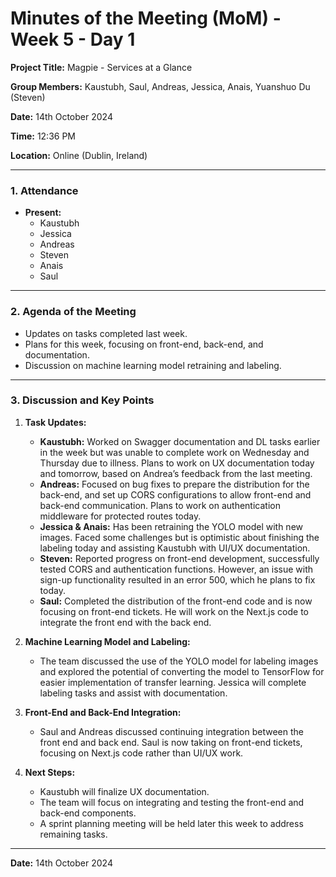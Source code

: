 # Minutes of the Meeting (MoM) - Week 5 - Day 1

**Project Title:** Magpie - Services at a Glance

**Group Members:** Kaustubh, Saul, Andreas, Jessica, Anais, Yuanshuo Du (Steven)

**Date:** 14th October 2024

**Time:** 12:36 PM

**Location:** Online (Dublin, Ireland)

---

### **1. Attendance**

- **Present:**
  - Kaustubh
  - Jessica
  - Andreas
  - Steven
  - Anais
  - Saul

---

### **2. Agenda of the Meeting**

- Updates on tasks completed last week.
- Plans for this week, focusing on front-end, back-end, and documentation.
- Discussion on machine learning model retraining and labeling.

---

### **3. Discussion and Key Points**

1. **Task Updates:**
   - **Kaustubh:** Worked on Swagger documentation and DL tasks earlier in the week but was unable to complete work on Wednesday and Thursday due to illness. Plans to work on UX documentation today and tomorrow, based on Andrea’s feedback from the last meeting.
   - **Andreas:** Focused on bug fixes to prepare the distribution for the back-end, and set up CORS configurations to allow front-end and back-end communication. Plans to work on authentication middleware for protected routes today.
   - **Jessica & Anais:** Has been retraining the YOLO model with new images. Faced some challenges but is optimistic about finishing the labeling today and assisting Kaustubh with UI/UX documentation.
   - **Steven:** Reported progress on front-end development, successfully tested CORS and authentication functions. However, an issue with sign-up functionality resulted in an error 500, which he plans to fix today.
   - **Saul:** Completed the distribution of the front-end code and is now focusing on front-end tickets. He will work on the Next.js code to integrate the front end with the back end.

2. **Machine Learning Model and Labeling:**
   - The team discussed the use of the YOLO model for labeling images and explored the potential of converting the model to TensorFlow for easier implementation of transfer learning. Jessica will complete labeling tasks and assist with documentation.

3. **Front-End and Back-End Integration:**
   - Saul and Andreas discussed continuing integration between the front end and back end. Saul is now taking on front-end tickets, focusing on Next.js code rather than UI/UX work.

4. **Next Steps:**
   - Kaustubh will finalize UX documentation.
   - The team will focus on integrating and testing the front-end and back-end components.
   - A sprint planning meeting will be held later this week to address remaining tasks.

---

**Date:** 14th October 2024

